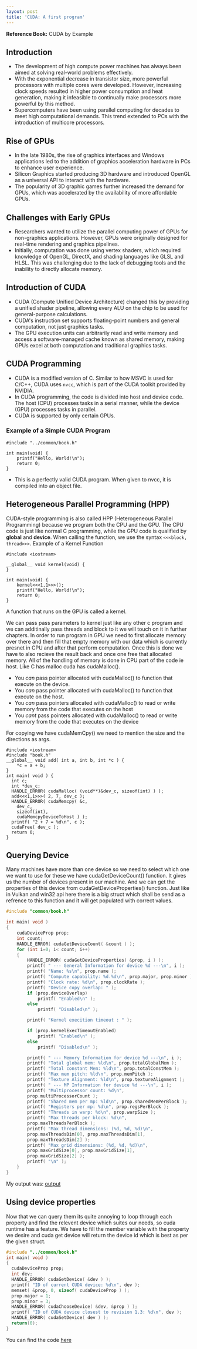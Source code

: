 ```yaml
---
layout: post
title: 'CUDA: A first program'
---
```


**Reference Book:** CUDA by Example

## Introduction
- The development of high compute power machines has always been aimed at solving real-world problems effectively.
- With the exponential decrease in transistor size, more powerful processors with multiple cores were developed. However, increasing clock speeds resulted in higher power consumption and heat generation, making it infeasible to continually make processors more powerful by this method.
- Supercomputers have been using parallel computing for decades to meet high computational demands. This trend extended to PCs with the introduction of multicore processors.

## Rise of GPUs
- In the late 1980s, the rise of graphics interfaces and Windows applications led to the addition of graphics acceleration hardware in PCs to enhance user experience.
- Silicon Graphics started producing 3D hardware and introduced OpenGL as a universal API to interact with the hardware.
- The popularity of 3D graphic games further increased the demand for GPUs, which was accelerated by the availability of more affordable GPUs.

## Challenges with Early GPUs
- Researchers wanted to utilize the parallel computing power of GPUs for non-graphics applications. However, GPUs were originally designed for real-time rendering and graphics pipelines.
- Initially, computation was done using vertex shaders, which required knowledge of OpenGL, DirectX, and shading languages like GLSL and HLSL. This was challenging due to the lack of debugging tools and the inability to directly allocate memory.

## Introduction of CUDA
- CUDA (Compute Unified Device Architecture) changed this by providing a unified shader pipeline, allowing every ALU on the chip to be used for general-purpose calculations.
- CUDA's instruction set supports floating-point numbers and general computation, not just graphics tasks.
- The GPU execution units can arbitrarily read and write memory and access a software-managed cache known as shared memory, making GPUs excel at both computation and traditional graphics tasks.

## CUDA Programming
- CUDA is a modified version of C. Similar to how MSVC is used for C/C++, CUDA uses `nvcc`, which is part of the CUDA toolkit provided by NVIDIA.
- In CUDA programming, the code is divided into host and device code. The host (CPU) processes tasks in a serial manner, while the device (GPU) processes tasks in parallel.
- CUDA is supported by only certain GPUs.

### Example of a Simple CUDA Program

```
#include "../common/book.h"

int main(void) {
    printf("Hello, World!\n");
    return 0;
}
```

- This is a perfectly valid CUDA program. When given to nvcc, it is compiled into an object file.

## Heterogeneous Parallel Programming (HPP)
CUDA-style programming is also called HPP (Heterogeneous Parallel Programming) because we program both the CPU and the GPU.
The CPU code is just like normal C programming, while the GPU code is qualified by __global__ and __device__. When calling the function, we use the syntax `<<<block, thread>>>`.
Example of a Kernel Function

```
#include <iostream>

__global__ void kernel(void) {
}

int main(void) {
    kernel<<<1,1>>>();
    printf("Hello, World!\n");
    return 0;
}
```

A function that runs on the GPU is called a kernel.

We can pass pass parameters to kernel just like any other c program and we can additinally pass threads and block to it we will touch on it in further chapters. In order to run program in GPU we need to first allocate memory over there and then fill that empty memory with our data which is currently presnet in CPU and after that perform computation. Once this is done we have to also recieve the result back and once one free that allocated memory. All of the handling of memory is done in CPU part of the code ie host. Like C has malloc cuda has cudaMalloc(). 

- You *can* pass pointer allocated with cudaMalloc() to function that execute on the device.
- You *can* pass pointer allocated with cudaMalloc() to function that execute on the host.
- You *can* pass pointers allocated with cudaMalloc() to read or write memory from the code that executes on the host
- You *cant* pass pointers allocated with cudaMalloc() to read or write memory from the code that executes on the device

For copying we have cudaMemCpy() we need to mention the size and the directions as args. 

```
#include <iostream>
#include "book.h"
__global__ void add( int a, int b, int *c ) {
	*c = a + b;
}
int main( void ) {
  int c;
  int *dev_c;
  HANDLE_ERROR( cudaMalloc( (void**)&dev_c, sizeof(int) ) );
  add<<<1,1>>>( 2, 7, dev_c );
  HANDLE_ERROR( cudaMemcpy( &c,
    dev_c,
    sizeof(int),
    cudaMemcpyDeviceToHost ) );
  printf( "2 + 7 = %d\n", c );
  cudaFree( dev_c );
  return 0;
}
```

## Querying Device

Many machines have more than one device so we need to select which one we want to use for these we have cudaGetDeviceCount() function. It gives us the number of devices present in our machine. And we can get the properties of this device from cudaGetDeviceProperties() function. Just like in Vulkan and win32 api here there is a big struct which shall be send as a refrence to this function and it will get populated with correct values. 

```c
#include "common/book.h"

int main( void ) 
{
    cudaDeviceProp prop;
    int count;
    HANDLE_ERROR( cudaGetDeviceCount( &count ) );
    for (int i=0; i< count; i++)
    {
        HANDLE_ERROR( cudaGetDeviceProperties( &prop, i ) );
        printf( " --- General Information for device %d ---\n", i );
        printf( "Name: %s\n", prop.name );
        printf( "Compute capability: %d.%d\n", prop.major, prop.minor );
        printf( "Clock rate: %d\n", prop.clockRate );
        printf( "Device copy overlap: " );
        if (prop.deviceOverlap)
            printf( "Enabled\n" );
        else
            printf( "Disabled\n" );

        printf( "Kernel execition timeout : " );

        if (prop.kernelExecTimeoutEnabled)
            printf( "Enabled\n" );
        else
            printf( "Disabled\n" );

        printf( " --- Memory Information for device %d ---\n", i );
        printf( "Total global mem: %ld\n", prop.totalGlobalMem );
        printf( "Total constant Mem: %ld\n", prop.totalConstMem );
        printf( "Max mem pitch: %ld\n", prop.memPitch );
        printf( "Texture Alignment: %ld\n", prop.textureAlignment );
        printf( " --- MP Information for device %d ---\n", i );
        printf( "Multiprocessor count: %d\n",
        prop.multiProcessorCount );
        printf( "Shared mem per mp: %ld\n", prop.sharedMemPerBlock );
        printf( "Registers per mp: %d\n", prop.regsPerBlock );
        printf( "Threads in warp: %d\n", prop.warpSize );
        printf( "Max threads per block: %d\n",
        prop.maxThreadsPerBlock );
        printf( "Max thread dimensions: (%d, %d, %d)\n",
        prop.maxThreadsDim[0], prop.maxThreadsDim[1],
        prop.maxThreadsDim[2] );
        printf( "Max grid dimensions: (%d, %d, %d)\n",
        prop.maxGridSize[0], prop.maxGridSize[1],
        prop.maxGridSize[2] );
        printf( "\n" );
    }
}
```

My output was: [output](https://i.ibb.co/ZT8Tzw7/Screenshot-2024-07-27-233749.png)

## Using device properties

Now that we can query them its quite annoying to loop through each property and find the relevent device which suites our needs, so cuda runtime has a feature. We have to fill the member variable with the property we desire and cuda get device will return the device id which is best as per the given struct. 

```c
#include "../common/book.h"
int main( void ) 
{
  cudaDeviceProp prop;
  int dev;
  HANDLE_ERROR( cudaGetDevice( &dev ) );
  printf( "ID of current CUDA device: %d\n", dev );
  memset( &prop, 0, sizeof( cudaDeviceProp ) );
  prop.major = 1;
  prop.minor = 3;
  HANDLE_ERROR( cudaChooseDevice( &dev, &prop ) );
  printf( "ID of CUDA device closest to revision 1.3: %d\n", dev );
  HANDLE_ERROR( cudaSetDevice( dev ) );
  return(0);
}
```

You can find the code [here](https://github.com/yashcgosavi/cuda)

